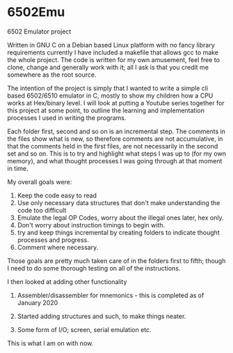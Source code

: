 # 6502Emu
6502 Emulator project

Written in GNU C on a Debian based Linux platform with no fancy library requirements currently
I have included a makefile that allows gcc to make the whole project.
The code is written for my own amusement, feel free to clone, change and generally work with it;
all I ask is that you credit me somewhere as the root source.

The intention of the project is simply that I wanted to write a simple cli based 6502/6510 emulator in C,
mostly to show my children how a CPU works at Hex/binary level.  I will look at putting a Youtube series together
for this project at some point, to outline the learning and implementation processes I used in writing the programs.

Each folder first, second and so on is an incremental step.  The comments in the files show what is new, so therefore
comments are not accumulative, in that the comments held in the first files, are not necessarily in the second set and so
on.  This is to try and highlight what steps I was up to (for my own memory), and what thought processes I was going through
at that moment in time.

My overall goals were:

1. Keep the code easy to read
2. Use only necessary data structures that don't make understanding the code too difficult
3. Emulate the legal OP Codes, worry about the illegal ones later, hex only.
4. Don't worry about instruction timings to begin with.
5. try and keep things incremental by creating folders to indicate thought processes and progress.
6. Comment where necessary.

Those goals are pretty much taken care of in the folders first to fifth; though I need to do some thorough testing on all of the instructions.

I then looked at adding other functionality

1. Assembler/disassembler for mnemonics - this is completed as of January 2020
2. Started adding structures and such, to make things neater.

3. Some form of I/O; screen, serial emulation etc.


This is what I am on with now.
